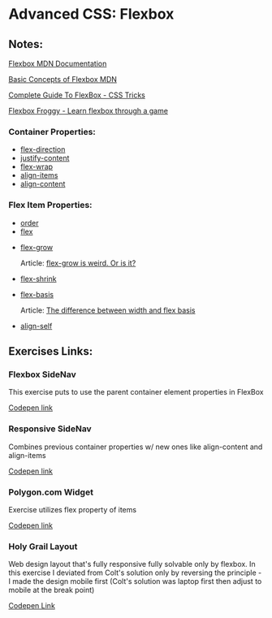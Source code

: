 <h1>Advanced CSS: Flexbox</h1>
<h2>Notes:</h2>
<p><a href="https://developer.mozilla.org/en-US/docs/Learn/CSS/CSS_layout/Flexbox">Flexbox MDN Documentation</a></p>
<p><a href="https://developer.mozilla.org/en-US/docs/Web/CSS/CSS_Flexible_Box_Layout/Basic_Concepts_of_Flexbox">Basic Concepts of Flexbox MDN</a></p>
<p><a href="https://css-tricks.com/snippets/css/a-guide-to-flexbox/">Complete Guide To FlexBox - CSS Tricks</a></p>
<p><a href="http://flexboxfroggy.com/">Flexbox Froggy - Learn flexbox through a game</a></p>
<h3>Container Properties:</h3>
<ul>
    <li><a href="https://developer.mozilla.org/en-US/docs/Web/CSS/flex-direction">flex-direction</a></li>
    <li><a href="https://developer.mozilla.org/en-US/docs/Web/CSS/justify-content">justify-content</a></li>
    <li><a href="https://developer.mozilla.org/en-US/docs/Web/CSS/flex-wrap">flex-wrap</a></li>
    <li><a href="https://developer.mozilla.org/en-US/docs/Web/CSS/align-items">align-items</a></li>
    <li><a href="https://developer.mozilla.org/en-US/docs/Web/CSS/align-content">align-content</a></li>
</ul>
<h3>Flex Item Properties:</h3>
<ul>
    <li><a href="https://developer.mozilla.org/en-US/docs/Web/CSS/order">order</a></li>
    <li><a href="https://developer.mozilla.org/en-US/docs/Web/CSS/flex">flex</a></li>
    <li>
        <p><a href="https://developer.mozilla.org/en-US/docs/Web/CSS/flex-grow">flex-grow</a></p>
        <p>Article: <a href="https://css-tricks.com/flex-grow-is-weird/">flex-grow is weird. Or is it?</a></p>
    </li>
    <li><a href="https://developer.mozilla.org/en-US/docs/Web/CSS/flex-shrink">flex-shrink</a></li>
    <li>
        <p><a href="https://developer.mozilla.org/en-US/docs/Web/CSS/flex-basis">flex-basis</a></p>
        <p>Article: <a href="http://gedd.ski/post/the-difference-between-width-and-flex-basis/">The difference between width and flex basis</a></p>
    </li>
    <li><a href="https://developer.mozilla.org/en-US/docs/Web/CSS/align-self">align-self</a></li>
</ul>
<h2>Exercises Links:</h2>
<h3>Flexbox SideNav</h3>

<p>This exercise puts to use the parent container element properties in FlexBox</p>
<p><a href="https://codepen.io/rvvergara/full/zaqMjJ/">Codepen link</a></p>

<h3>Responsive SideNav</h3>
<p>Combines previous container properties w/ new ones like align-content and align-items</p>
<p><a href="">Codepen link</a></p>

<h3>Polygon.com Widget</h3>
<p>Exercise utilizes flex property of items</p>
<p><a href="https://codepen.io/rvvergara/full/yEJjZZ/">Codepen link</a></p>

<h3>Holy Grail Layout</h3>
<p>Web design layout that's fully responsive fully solvable only by flexbox. In this exercise I deviated from Colt's solution only by reversing the principle - I made the design mobile first (Colt's solution was laptop first then adjust to mobile at the break point)</p>
<p><a href="https://codepen.io/rvvergara/full/jKMyMb/">Codepen Link</a></p>
